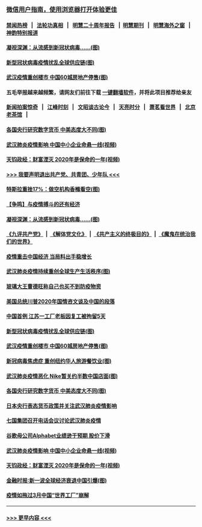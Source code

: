 ### [微信用户指南，使用浏览器打开体验更佳](https://github.com/gfw-breaker/banned-news1/blob/master/indexes/wechat-guide.md?t=0)
#### [禁闻热榜](热点新闻.md?t=0)  &nbsp;&nbsp;|&nbsp;&nbsp; [法轮功真相](https://github.com/gfw-breaker/truth/blob/master/README.md?t=0) &nbsp;&nbsp;|&nbsp;&nbsp; [明慧二十周年报告](https://github.com/gfw-breaker/mh-reports/blob/master/README.md?t=0) &nbsp;&nbsp;|&nbsp;&nbsp;[明慧期刊](https://github.com/gfw-breaker/mh-qikan) &nbsp;&nbsp;|&nbsp;&nbsp; [明慧海外之窗](https://github.com/gfw-breaker/mh-news/blob/master/README.md?t=0) &nbsp;&nbsp;|&nbsp;&nbsp; [神韵特别报道](https://github.com/gfw-breaker/mh-news/blob/master/shenyun.md?t=0)
#### [凝视深渊：从流感到新冠状病毒……(图)](../pages/p5/922094.md?t=02061502) 
#### [新型冠状病毒疫情扰乱全球供应链(图)](../pages/p5/922038.md?t=02061502) 
#### [武汉疫情重创楼市 中国60城房地产停售(图)](../pages/p5/922014.md?t=02061502) 
#### 五毛举报越来越频繁，请网友们前往下载 [一键翻墙软件](https://github.com/gfw-breaker/ssr-accounts)，并将此项目推荐给亲友
#### [新闻拍案惊奇](https://github.com/gfw-breaker/banned-news1/blob/master/pages/link4.md) &nbsp;&nbsp;|&nbsp;&nbsp; [江峰时刻](https://github.com/gfw-breaker/banned-news1/blob/master/pages/link4.md) &nbsp;&nbsp;|&nbsp;&nbsp; [文昭谈古论今](https://github.com/gfw-breaker/banned-news1/blob/master/pages/link4.md) &nbsp;&nbsp;|&nbsp;&nbsp; [天亮时分](https://github.com/gfw-breaker/banned-news1/blob/master/pages/link4.md) &nbsp;&nbsp;|&nbsp;&nbsp; [萧茗看世界](https://github.com/gfw-breaker/banned-news1/blob/master/pages/link4.md) &nbsp;&nbsp;|&nbsp;&nbsp; [北京老茶馆](https://github.com/gfw-breaker/banned-news1/blob/master/pages/link4.md) &nbsp;&nbsp;|&nbsp;&nbsp; 
#### [各国央行研究数字货币 中美态度大不同(图)](../pages/p5/921919.md?t=02061502) 
#### [武汉肺炎疫情影响 中国中小企业命悬一线(视频)](../pages/p5/921909.md?t=02061502) 
#### [天钧政经：财富湮灭 2020年是保命的一年(视频)](../pages/p5/921904.md?t=02061502) 
#### [>>> 我要声明退出共产党、共青团、少年队 <<<](https://github.com/begood0513/goodnews/blob/master/quit/letter.md) 
#### [特斯拉重挫17%：做空机构香橼看空(图)](../pages/p5/922105.md?t=02061502) 
#### [【争鸣】与疫情搏斗的还有经济](../pages/p5/922098.md?t=02061502) 
#### [凝视深渊：从流感到新冠状病毒……(图)](../pages/p5/922094.md?t=02061502) 
#### [《九评共产党》](https://github.com/begood0513/9ping.md/blob/master/README.md) &nbsp;|&nbsp; [《解体党文化》](../../../../jtdwh.md/blob/master/README.md)  &nbsp;|&nbsp; [《共产主义的终极目的》](../../../../gczydzjmd.md/blob/master/README.md) &nbsp;|&nbsp; [《魔鬼在统治我们的世界》](../../../../mgztzwmdsj.md/blob/master/README.md) 
#### [疫情重击中国经济 当局料出手稳增长](../pages/p5/922093.md?t=02061502) 
#### [武汉肺炎疫情持续重创全球生产生活秩序(图)](../pages/p5/922092.md?t=02061502) 
#### [玻璃大王曹德旺称自己也买不到防疫物资](../pages/p5/922083.md?t=02061502) 
#### [美国总统川普2020年国情咨文谈及中国的段落](../pages/p5/922082.md?t=02061502) 
#### [中国首例 江苏一工厂老板因复工被拘留5天](../pages/p5/922081.md?t=02061502) 
#### [新型冠状病毒疫情扰乱全球供应链(图)](../pages/p5/922038.md?t=02061502) 
#### [武汉疫情重创楼市 中国60城房地产停售(图)](../pages/p5/922014.md?t=02061502) 
#### [新冠病毒焦虑症 重创纽约华人旅游餐饮业(图)](../pages/p5/921963.md?t=02061502) 
#### [武汉肺炎疫情恶化 Nike暂关约半数中国店面(图)](../pages/p5/921960.md?t=02061502) 
#### [各国央行研究数字货币 中美态度大不同(图)](../pages/p5/921919.md?t=02061502) 
#### [日本央行表态货币政策并关注武汉肺炎疫情影响](../pages/p5/921939.md?t=02061502) 
#### [七国集团召开电话会议讨论武汉肺炎疫情](../pages/p5/921938.md?t=02061502) 
#### [谷歌母公司Alphabet业绩逊于预期 股价下滑](../pages/p5/921929.md?t=02061502) 
#### [武汉肺炎疫情影响 中国中小企业命悬一线(视频)](../pages/p5/921909.md?t=02061502) 
#### [天钧政经：财富湮灭 2020年是保命的一年(视频)](../pages/p5/921904.md?t=02061502) 
#### [金融时报∶新一波全球经济衰退中国引爆(图)](../pages/p5/921854.md?t=02061502) 
#### [疫情如拖过3月中国“世界工厂”崩解](../pages/p5/921850.md?t=02061502) 

----
#### [ >>> 更早内容 <<< ](../indexes/p5-earlier.md)
